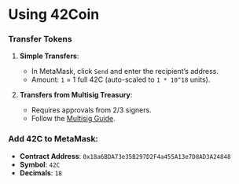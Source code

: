 # Using 42Coin
### Transfer Tokens 
1. **Simple Transfers**:
   - In MetaMask, click `Send` and enter the recipient’s address.
   - Amount: `1` = 1 full 42C (auto-scaled to `1 * 10^18` units).

2. **Transfers from Multisig Treasury**:
   - Requires approvals from 2/3 signers.
   - Follow the [Multisig Guide](Multisig_Guide.md).

### Add 42C to MetaMask:
- **Contract Address**: `0x18a6BDA73e35B297D2F4a455A13e7D8AD3A24848`
- **Symbol**: `42C`
- **Decimals**: `18`